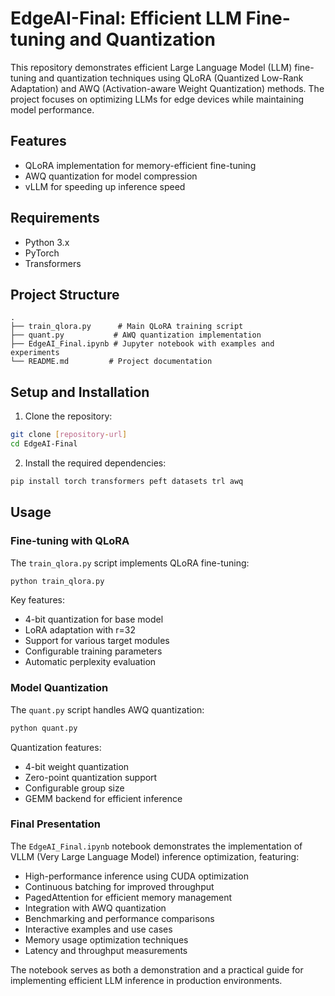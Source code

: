 # EdgeAI-Final: Efficient LLM Fine-tuning and Quantization

This repository demonstrates efficient Large Language Model (LLM) fine-tuning and quantization techniques using QLoRA (Quantized Low-Rank Adaptation) and AWQ (Activation-aware Weight Quantization) methods. The project focuses on optimizing LLMs for edge devices while maintaining model performance.

## Features

- QLoRA implementation for memory-efficient fine-tuning
- AWQ quantization for model compression
- vLLM for speeding up inference speed

## Requirements

- Python 3.x
- PyTorch
- Transformers

## Project Structure

```
.
├── train_qlora.py      # Main QLoRA training script
├── quant.py           # AWQ quantization implementation
├── EdgeAI_Final.ipynb # Jupyter notebook with examples and experiments
└── README.md         # Project documentation
```

## Setup and Installation

1. Clone the repository:
```bash
git clone [repository-url]
cd EdgeAI-Final
```

2. Install the required dependencies:
```bash
pip install torch transformers peft datasets trl awq
```

## Usage

### Fine-tuning with QLoRA

The `train_qlora.py` script implements QLoRA fine-tuning:

```bash
python train_qlora.py
```

Key features:
- 4-bit quantization for base model
- LoRA adaptation with r=32
- Support for various target modules
- Configurable training parameters
- Automatic perplexity evaluation

### Model Quantization

The `quant.py` script handles AWQ quantization:

```bash
python quant.py
```

Quantization features:
- 4-bit weight quantization
- Zero-point quantization support
- Configurable group size
- GEMM backend for efficient inference


### Final Presentation
The `EdgeAI_Final.ipynb` notebook demonstrates the implementation of VLLM (Very Large Language Model) inference optimization, featuring:

- High-performance inference using CUDA optimization
- Continuous batching for improved throughput
- PagedAttention for efficient memory management
- Integration with AWQ quantization
- Benchmarking and performance comparisons
- Interactive examples and use cases
- Memory usage optimization techniques
- Latency and throughput measurements

The notebook serves as both a demonstration and a practical guide for implementing efficient LLM inference in production environments.
